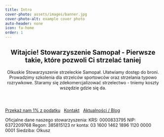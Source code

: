 ```yaml
---
title: Intro
cover-photo: assets/images/banner.jpg
cover-photo-alt: example cover photo
auto-header: none
icon: fa-home
order: 1
---
```

<header>
  <h2 class="alt">Witajcie! Stowarzyszenie <strong>Samopał</strong> - Pierwsze takie, które pozwoli Ci strzelać taniej</h2>
  <p>Olkuskie Stowarzyszenie strzeleckie Samopał. Ułatwiamy dostęp do broni. Prowadzimy szkolenia dla strzelców sportowców oraz strzelania typowo rozrywkowe. Staramy się zdekomercjalizować strzelectwo - tniemy koszty wszędzie gdzie się da.</p>
</header>

<footer>
  <a href="#podaruj-nam-1-podatku" class="button scrolly">Przekaż nam 1% z podatku</a> &nbsp; 
  <a href="#kontakt" class="button scrolly">Kontakt</a> &nbsp; 
  <a href="/blog.html" class="button scrolly">Aktualności / Blog</a>
</footer>

<p>Oficjalne dane naszego stowarzyszenia:
KRS: 0000833795
NIP: 6372209768
Regon: 385815123
nr konta: 03 1600 1462 1896 1120 0000 0001
Siedziba: Olkusz</p>
